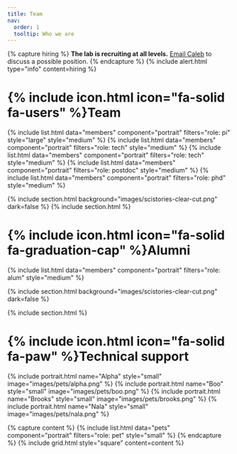 ```yaml
---
title: Team
nav:
  order: 1
  tooltip: Who we are
---
```


{% capture hiring %} **The lab is recruiting at all levels.** [Email Caleb](mailto:lareauc@mskcc.org) to discuss a possible position. {% endcapture %}
{% include alert.html type="info" content=hiring %}


# {% include icon.html icon="fa-solid fa-users" %}Team


{% include list.html data="members" component="portrait" filters="role: pi" style="large"  style="medium"   %}
{% include list.html data="members" component="portrait" filters="role: tech"   style="medium"  %}
{% include list.html data="members" component="portrait" filters="role: tech"   style="medium"  %}
{% include list.html data="members" component="portrait" filters="role: postdoc"   style="medium"  %}
{% include list.html data="members" component="portrait" filters="role: phd"  style="medium"  %}


{% include section.html background="images/scistories-clear-cut.png" dark=false %}
{% include section.html %}


# {% include icon.html icon="fa-solid fa-graduation-cap" %}Alumni

{% include list.html data="members" component="portrait" filters="role: alum" style="medium"  %}

{% include section.html background="images/scistories-clear-cut.png" dark=false %}

{% include section.html %}
# {% include icon.html icon="fa-solid fa-paw" %}Technical support


{% include portrait.html name="Alpha" style="small" image="images/pets/alpha.png" %}
{% include portrait.html name="Boo" style="small" image="images/pets/boo.png" %}
{% include portrait.html name="Brooks" style="small" image="images/pets/brooks.png" %}
{% include portrait.html name="Nala" style="small" image="images/pets/nala.png" %}

{% capture content %}
{% include list.html data="pets" component="portrait" filters="role: pet" style="small" %}
{% endcapture %}
{% include grid.html style="square" content=content   %}
